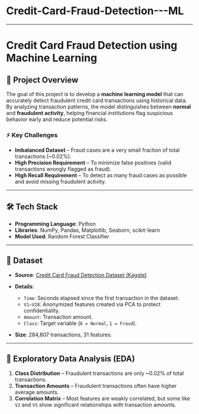 # Credit-Card-Fraud-Detection---ML
---

# Credit Card Fraud Detection using Machine Learning

## 📌 Project Overview

The goal of this project is to develop a **machine learning model** that can accurately detect fraudulent credit card transactions using historical data. By analyzing transaction patterns, the model distinguishes between **normal** and **fraudulent activity**, helping financial institutions flag suspicious behavior early and reduce potential risks.

### ⚡ Key Challenges

* **Imbalanced Dataset** – Fraud cases are a very small fraction of total transactions (\~0.02%).
* **High Precision Requirement** – To minimize false positives (valid transactions wrongly flagged as fraud).
* **High Recall Requirement** – To detect as many fraud cases as possible and avoid missing fraudulent activity.

---

## 🛠️ Tech Stack

* **Programming Language**: Python
* **Libraries**: NumPy, Pandas, Matplotlib, Seaborn, scikit-learn
* **Model Used**: Random Forest Classifier

---

## 📂 Dataset

* **Source**: [Credit Card Fraud Detection Dataset (Kaggle)](https://www.kaggle.com/mlg-ulb/creditcardfraud)
* **Details**:

  * `Time`: Seconds elapsed since the first transaction in the dataset.
  * `V1–V28`: Anonymized features created via PCA to protect confidentiality.
  * `Amount`: Transaction amount.
  * `Class`: Target variable (`0 = Normal`, `1 = Fraud`).
* **Size**: 284,807 transactions, 31 features.

---

## 🔎 Exploratory Data Analysis (EDA)

1. **Class Distribution** – Fraudulent transactions are only \~0.02% of total transactions.
2. **Transaction Amounts** – Fraudulent transactions often have higher average amounts.
3. **Correlation Matrix** – Most features are weakly correlated, but some like `V2` and `V5` show significant relationships with transaction amounts.


